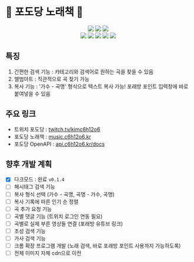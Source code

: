 # 🍇 포도당 노래책 🍇

<div align=center> 
  <img src="https://img.shields.io/badge/react-61DAFB?style=for-the-badge&logo=react&logoColor=black"> 
  <img src="https://img.shields.io/badge/Chakra UI-319795?style=for-the-badge&logo=Chakra UI&logoColor=white"> 
  <img src="https://img.shields.io/badge/javascript-F7DF1E?style=for-the-badge&logo=javascript&logoColor=black"> 
  <br>
  <img src="https://img.shields.io/badge/python-3776AB?style=for-the-badge&logo=python&logoColor=white"> 
  <img src="https://img.shields.io/badge/fastapi-009688?style=for-the-badge&logo=fastapi&logoColor=white"> 
  <img src="https://img.shields.io/badge/mariaDB-003545?style=for-the-badge&logo=mariaDB&logoColor=white"> 
  <img src="https://img.shields.io/badge/amazonaws-232F3E?style=for-the-badge&logo=amazonaws&logoColor=white"> 
  <img src="https://img.shields.io/badge/jenkins-D24939?style=for-the-badge&logo=jenkins&logoColor=white"> 
</div>

## 특징
1) 간편한 검색 기능 : 카테고리와 검색어로 원하는 곡을 찾을 수 있음
2) 앨범아트 : 직관적으로 곡 찾기 가능
3) 복사 기능 : '가수 - 곡명' 형식으로 텍스트 복사 가능! 포래방 포인트 입력창에 바로 붙여넣을 수 있음

## 주요 링크
- 트위치 포도당 : [twitch.tv/kimc6h12o6](https://twitch.tv/kimc6h12o6)
- 포도당 노래책 : [music.c6h12o6.kr](https://music.c6h12o6.kr)
- 포도당 OpenAPI : [api.c6h12o6.kr/docs](https://api.c6h12o6.kr/docs)

## 향후 개발 계획
- [X] 다크모드 : 완료 `v0.1.4`
- [ ] 해시태그 검색 기능
- [ ] 복사 형식 선택 (가수 - 곡명, 곡명 - 가수, 곡명)
- [ ] 복사 기록에 따른 인기 순 정렬
- [ ] 곡 추가 요청 기능
- [ ] 곡별 댓글 기능 (트위치 로그인 연동 필요)
- [ ] 곡별로 실제 부른 영상들 연결 (포래방 유튜브 링크)
- [ ] 초성 검색 기능
- [ ] 가사 검색 기능
- [ ] 크롬 확장 프로그램 개발 (노래 검색, 바로 포래방 포인트 사용까지 가능하도록)
- [ ] 전체 이미지 자체 cdn으로 이전
